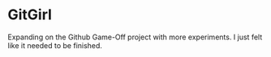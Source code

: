 GitGirl
=======

Expanding on the Github Game-Off project with more experiments.  I just felt like it needed to be finished.